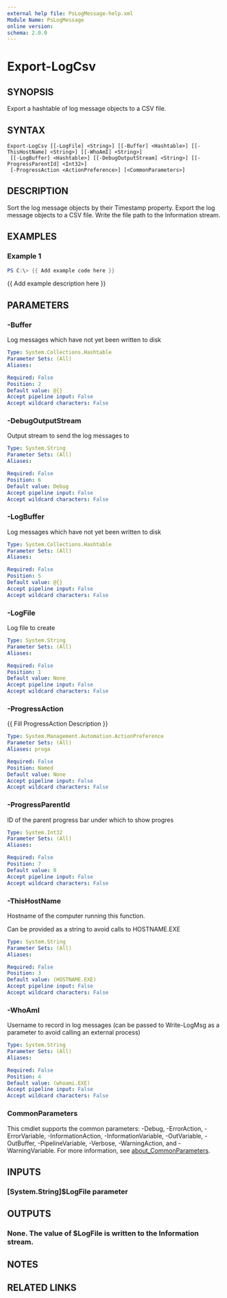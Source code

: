 ```yaml
---
external help file: PsLogMessage-help.xml
Module Name: PsLogMessage
online version:
schema: 2.0.0
---
```


# Export-LogCsv

## SYNOPSIS
Export a hashtable of log message objects to a CSV file.

## SYNTAX

```
Export-LogCsv [[-LogFile] <String>] [[-Buffer] <Hashtable>] [[-ThisHostName] <String>] [[-WhoAmI] <String>]
 [[-LogBuffer] <Hashtable>] [[-DebugOutputStream] <String>] [[-ProgressParentId] <Int32>]
 [-ProgressAction <ActionPreference>] [<CommonParameters>]
```

## DESCRIPTION
Sort the log message objects by their Timestamp property.
Export the log message objects to a CSV file.
Write the file path to the Information stream.

## EXAMPLES

### Example 1
```powershell
PS C:\> {{ Add example code here }}
```

{{ Add example description here }}

## PARAMETERS

### -Buffer
Log messages which have not yet been written to disk

```yaml
Type: System.Collections.Hashtable
Parameter Sets: (All)
Aliases:

Required: False
Position: 2
Default value: @{}
Accept pipeline input: False
Accept wildcard characters: False
```

### -DebugOutputStream
Output stream to send the log messages to

```yaml
Type: System.String
Parameter Sets: (All)
Aliases:

Required: False
Position: 6
Default value: Debug
Accept pipeline input: False
Accept wildcard characters: False
```

### -LogBuffer
Log messages which have not yet been written to disk

```yaml
Type: System.Collections.Hashtable
Parameter Sets: (All)
Aliases:

Required: False
Position: 5
Default value: @{}
Accept pipeline input: False
Accept wildcard characters: False
```

### -LogFile
Log file to create

```yaml
Type: System.String
Parameter Sets: (All)
Aliases:

Required: False
Position: 1
Default value: None
Accept pipeline input: False
Accept wildcard characters: False
```

### -ProgressAction
{{ Fill ProgressAction Description }}

```yaml
Type: System.Management.Automation.ActionPreference
Parameter Sets: (All)
Aliases: proga

Required: False
Position: Named
Default value: None
Accept pipeline input: False
Accept wildcard characters: False
```

### -ProgressParentId
ID of the parent progress bar under which to show progres

```yaml
Type: System.Int32
Parameter Sets: (All)
Aliases:

Required: False
Position: 7
Default value: 0
Accept pipeline input: False
Accept wildcard characters: False
```

### -ThisHostName
Hostname of the computer running this function.

Can be provided as a string to avoid calls to HOSTNAME.EXE

```yaml
Type: System.String
Parameter Sets: (All)
Aliases:

Required: False
Position: 3
Default value: (HOSTNAME.EXE)
Accept pipeline input: False
Accept wildcard characters: False
```

### -WhoAmI
Username to record in log messages (can be passed to Write-LogMsg as a parameter to avoid calling an external process)

```yaml
Type: System.String
Parameter Sets: (All)
Aliases:

Required: False
Position: 4
Default value: (whoami.EXE)
Accept pipeline input: False
Accept wildcard characters: False
```

### CommonParameters
This cmdlet supports the common parameters: -Debug, -ErrorAction, -ErrorVariable, -InformationAction, -InformationVariable, -OutVariable, -OutBuffer, -PipelineVariable, -Verbose, -WarningAction, and -WarningVariable. For more information, see [about_CommonParameters](http://go.microsoft.com/fwlink/?LinkID=113216).

## INPUTS

### [System.String]$LogFile parameter
## OUTPUTS

### None.  The value of $LogFile is written to the Information stream.
## NOTES

## RELATED LINKS
